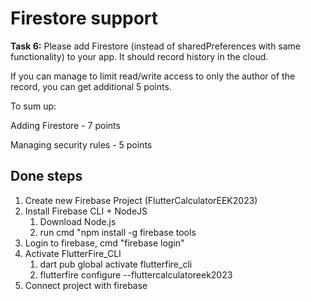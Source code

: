 # Firestore support

**Task 6:**
Please add Firestore (instead of sharedPreferences with same functionality) to your app. It should record history in the cloud.

If you can manage to limit read/write access to only the author of the record, you can get additional 5 points.

To sum up:

Adding Firestore - 7 points

Managing security rules - 5 points

## Done steps

1. Create new Firebase Project (FlutterCalculatorEEK2023)
2. Install Firebase CLI + NodeJS
   1. Download Node.js 
   2. run cmd "npm install -g firebase tools
3. Login to firebase, cmd "firebase login"
4. Activate FlutterFire_CLI
   1. dart pub global activate flutterfire_cli
   2. flutterfire configure --fluttercalculatoreek2023
5. Connect project with firebase